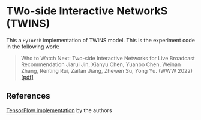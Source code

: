 # TWo-side Interactive NetworkS (TWINS)

This a `PyTorch` implementation of TWINS model. This is the experiment code in the following work:


> Who to Watch Next: Two-side Interactive Networks for Live Broadcast Recommendation
> Jiarui Jin, Xianyu Chen, Yuanbo Chen, Weinan Zhang, Renting Rui, Zaifan Jiang, Zhewen Su, Yong Yu.
> (WWW 2022) [[pdf]](https://arxiv.org/pdf/2202.04333.pdf)

## References

[TensorFlow implementation](https://github.com/Jinjiarui/TWINS) by the authors